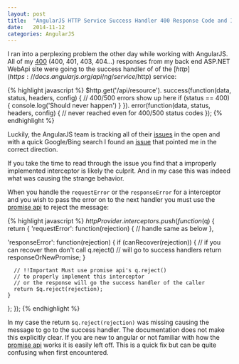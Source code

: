 ```yaml
---
layout: post
title:  "AngularJS HTTP Service Success Handler 400 Response Code and Interceptors"
date:   2014-11-12
categories: AngularJS
---
```


I ran into a perplexing problem the other day while working with AngularJS.  All of my [400](http://www.w3.org/Protocols/rfc2616/rfc2616-sec10.html) (400, 401, 403, 404...) responses from my back end ASP.NET WebApi site were going to the success handler of of the [$http](https://docs.angularjs.org/api/ng/service/$http) service:

{% highlight javascript %}
$http.get('/api/resource').
  success(function(data, status, headers, config) {
    // 400/500 errors show up here
	if (status == 400)
	{
		console.log('Should never happen')
	}
  }).
  error(function(data, status, headers, config) {
    // never reached even for 400/500 status codes
  });
{% endhighlight %}

Luckily, the AngularJS team is tracking all of their [issues](https://github.com/angular/angular.js/issues) in the open and with a quick Google/Bing search I found an [issue](https://github.com/angular/angular.js/issues/2609) that pointed me in the correct direction.

If you take the time to read through the issue you find that a improperly implemented interceptor is likely the culprit.  And in my case this was indeed what was causing the strange behavior.  

When you handle the ```requestError``` or the ```responseError``` for a interceptor and you wish to pass the error on to the next handler you must use the [promise api](https://docs.angularjs.org/api/ng/service/$q) to reject the message:

{% highlight javascript %}
$httpProvider.interceptors.push(function($q) {
  return {
   'requestError': function(rejection) {
        // handle same as below
    },

   'responseError': function(rejection) {
      if (canRecover(rejection)) {
		 // if you can recover then don't call q.reject()
         // will go to success handlers
         return responseOrNewPromise;
      }

	  // !!Important Must use promise api's q.reject()
	  // to properly implement this interceptor
	  // or the response will go the success handler of the caller
      return $q.reject(rejection);
    }
  };
});
{% endhighlight %}

In my case the return ```$q.reject(rejection)``` was missing causing the message to go to the success handler.  The documentation does not make this explicitly clear.  If you are new to angular or not familiar with how the [promise api](https://docs.angularjs.org/api/ng/service/$q) works it is easily left off.  This is a quick fix but can be quite confusing when first encountered.
